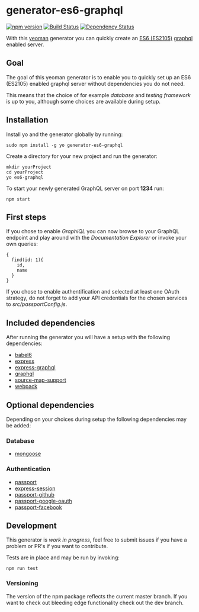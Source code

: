 # generator-es6-graphql
[![npm version](https://badge.fury.io/js/generator-es6-graphql.svg)](https://badge.fury.io/js/generator-es6-graphql) [![Build Status](https://secure.travis-ci.org/stylesuxx/generator-es6-graphql.png?branch=master)](https://travis-ci.org/stylesuxx/generator-es6-graphql) [![Dependency Status](https://david-dm.org/stylesuxx/generator-es6-graphql.svg)](https://david-dm.org/stylesuxx/generator-es6-graphql)

With this [yeoman](http://yeoman.io/) generator you can quickly create an [ES6 (ES2105)](http://es6-features.org/) [graphql](https://facebook.github.io/graphql/) enabled server.

## Goal
The goal of this yeoman generator is to enable you to quickly set up an ES6 (ES2105) enabled graphql server without dependencies you do not need.

This means that the choice of for example *database* and *testing framework* is up to you, although some choices are available during setup.

## Installation
Install yo and the generator globally by running:

    sudo npm install -g yo generator-es6-graphql

Create a directory for your new project and run the generator:

    mkdir yourProject
    cd yourProject
    yo es6-graphql

To start your newly generated GraphQL server on port **1234** run:

    npm start

## First steps
If you chose to enable *GraphiQL* you can now browse to your GraphQL endpoint and play around with the *Documentation Explorer* or invoke your own queries:

```
{
  find(id: 1){
    id,
    name
  }
}
```

If you chose to enable authentification and selected at least one OAuth strategy, do not forget to add your API credentials for the chosen services to *src/passportConfig.js*.

## Included dependencies
After running the generator you will have a setup with the following dependencies:

* [babel6](https://babeljs.io/)
* [express](http://expressjs.com/)
* [express-graphql](https://github.com/graphql/express-graphql)
* [graphql](https://github.com/graphql/graphql-js)
* [source-map-support](https://github.com/evanw/node-source-map-support)
* [webpack](https://webpack.github.io/)

## Optional dependencies
Depending on your choices during setup the following dependencies may be added:

### Database
* [mongoose](http://mongoosejs.com/)

### Authentication
* [passport](http://passportjs.org/)
* [express-session](https://github.com/expressjs/session)
* [passport-github](https://github.com/jaredhanson/passport-github)
* [passport-google-oauth](https://github.com/jaredhanson/passport-google-oauth)
* [passport-facebook](https://github.com/jaredhanson/passport-facebook)

## Development
This generator is *work in progress*, feel free to submit issues if you have a problem or PR's if you want to contribute.

Tests are in place and may be run by invoking:

    npm run test

### Versioning
The version of the npm package reflects the current master branch. If you want to check out bleeding edge functionality check out the dev branch.
